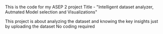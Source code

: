 This is the code for my ASEP 2 project 
Title - "Intelligent dataset analyzer, Autmated Model selection and Visualizations"

This project is about analyzing the dataset and knowing the key insights just by uploading the dataset 
No coding required

